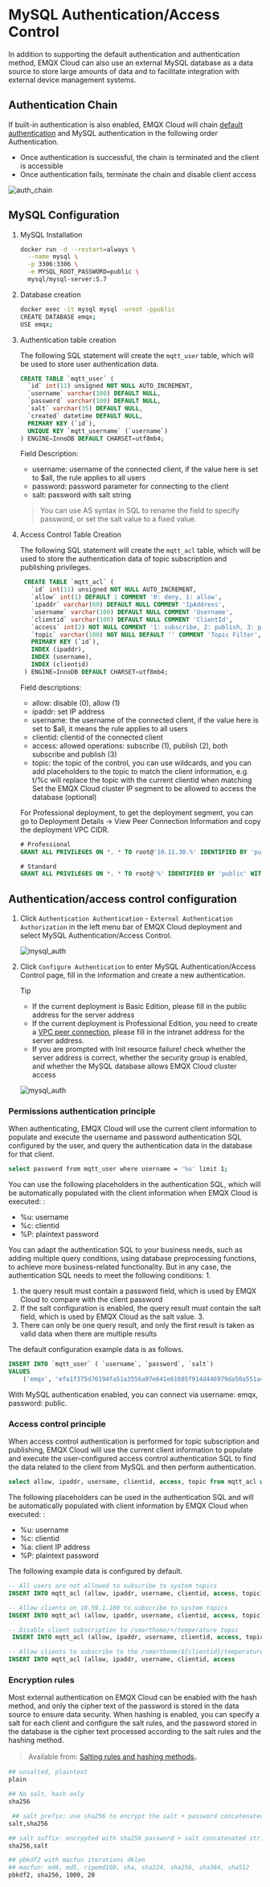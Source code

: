 # MySQL Authentication/Access Control

In addition to supporting the default authentication and authentication method, EMQX Cloud can also use an external MySQL database as a data source to store large amounts of data and to facilitate integration with external device management systems.

## Authentication Chain

If built-in authentication is also enabled, EMQX Cloud will chain [default authentication](https://docs.emqx.com/en/cloud/latest/deployments/auth.html) and MySQL authentication in the following order Authentication.

- Once authentication is successful, the chain is terminated and the client is accessible
- Once authentication fails, terminate the chain and disable client access

![auth_chain](./_assets/../_assets/mysql_auth_chain.png)

## MySQL Configuration

1. MySQL Installation

    ```bash
    docker run -d --restart=always \
      --name mysql \
      -p 3306:3306 \
      -e MYSQL_ROOT_PASSWORD=public \
      mysql/mysql-server:5.7
    ```

2. Database creation

    ```bash
    docker exec -it mysql mysql -uroot -ppublic
    CREATE DATABASE emqx;
    USE emqx;
    ```

3. Authentication table creation

    The following SQL statement will create the `mqtt_user` table, which will be used to store user authentication data.

    ```sql
    CREATE TABLE `mqtt_user` (
      `id` int(11) unsigned NOT NULL AUTO_INCREMENT,
      `username` varchar(100) DEFAULT NULL,
      `password` varchar(100) DEFAULT NULL,
      `salt` varchar(35) DEFAULT NULL,
      `created` datetime DEFAULT NULL,
      PRIMARY KEY (`id`),
      UNIQUE KEY `mqtt_username` (`username`)
    ) ENGINE=InnoDB DEFAULT CHARSET=utf8mb4;
    ```

    Field Description:

    - username: username of the connected client, if the value here is set to $all, the rule applies to all users
    - password: password parameter for connecting to the client
    - salt: password with salt string

    > You can use AS syntax in SQL to rename the field to specify password, or set the salt value to a fixed value.

4. Access Control Table Creation

    The following SQL statement will create the `mqtt_acl` table, which will be used to store the authentication data of topic subscription and publishing privileges.

    ```sql
     CREATE TABLE `mqtt_acl` (
       `id` int(11) unsigned NOT NULL AUTO_INCREMENT,
       `allow` int(1) DEFAULT 1 COMMENT '0: deny, 1: allow',
       `ipaddr` varchar(60) DEFAULT NULL COMMENT 'IpAddress',
       `username` varchar(100) DEFAULT NULL COMMENT 'Username',
       `clientid` varchar(100) DEFAULT NULL COMMENT 'ClientId',
       `access` int(2) NOT NULL COMMENT '1: subscribe, 2: publish, 3: pubsub',
       `topic` varchar(100) NOT NULL DEFAULT '' COMMENT 'Topic Filter',
       PRIMARY KEY (`id`),
       INDEX (ipaddr),
       INDEX (username),
       INDEX (clientid)
     ) ENGINE=InnoDB DEFAULT CHARSET=utf8mb4;
    ```

    Field descriptions:

    - allow: disable (0), allow (1)
    - ipaddr: set IP address
    - username: the username of the connected client, if the value here is set to $all, it means the rule applies to all users
    - clientid: clientid of the connected client
    - access: allowed operations: subscribe (1), publish (2), both subscribe and publish (3)
    - topic: the topic of the control, you can use wildcards, and you can add placeholders to the topic to match the client information, e.g. t/%c will replace the topic with the current clientid when matching
    Set the EMQX Cloud cluster IP segment to be allowed to access the database (optional)

    For Professional deployment, to get the deployment segment, you can go to Deployment Details → View Peer Connection Information and copy the deployment VPC CIDR.

    ```sql
    # Professional
    GRANT ALL PRIVILEGES ON *. * TO root@'10.11.30.%' IDENTIFIED BY 'public' WITH GRANT OPTION;
    
    # Standard
    GRANT ALL PRIVILEGES ON *. * TO root@'%' IDENTIFIED BY 'public' WITH GRANT OPTION;
    ```

## Authentication/access control configuration

1. Click `Authentication Authentication` - `External Authentication Authorization` in the left menu bar of EMQX Cloud deployment and select MySQL Authentication/Access Control.

    ![mysql_auth](./_assets/../_assets/mysql_auth.png)

2. Click `Configure Authentication` to enter MySQL Authentication/Access Control page, fill in the information and create a new authentication.

    Tip

    - If the current deployment is Basic Edition, please fill in the public address for the server address
    - If the current deployment is Professional Edition, you need to create a [VPC peer connection](https://docs.emqx.com/en/cloud/latest/deployments/vpc_peering.html), please fill in the intranet address for the server address.
    - If you are prompted with Init resource failure! check whether the server address is correct, whether the security group is enabled, and whether the MySQL database allows EMQX Cloud cluster access

    ![mysql_auth](./_assets/../_assets/mysql_auth_info.png)

### Permissions authentication principle

When authenticating, EMQX Cloud will use the current client information to populate and execute the username and password authentication SQL configured by the user, and query the authentication data in the database for that client.

```bash
select password from mqtt_user where username = '%u' limit 1;
```

You can use the following placeholders in the authentication SQL, which will be automatically populated with the client information when EMQX Cloud is executed: :

- %u: username
- %c: clientid
- %P: plaintext password

You can adapt the authentication SQL to your business needs, such as adding multiple query conditions, using database preprocessing functions, to achieve more business-related functionality. But in any case, the authentication SQL needs to meet the following conditions: 1.

1. the query result must contain a password field, which is used by EMQX Cloud to compare with the client password
2. If the salt configuration is enabled, the query result must contain the salt field, which is used by EMQX Cloud as the salt value. 3.
3. There can only be one query result, and only the first result is taken as valid data when there are multiple results

The default configuration example data is as follows.

```sql
INSERT INTO `mqtt_user` ( `username`, `password`, `salt`)
VALUES
    ('emqx', 'efa1f375d76194fa51a3556a97e641e61685f914d446979da50a551a4333ffd7', NULL);
```

With MySQL authentication enabled, you can connect via username: emqx, password: public.

### Access control principle

When access control authentication is performed for topic subscription and publishing, EMQX Cloud will use the current client information to populate and execute the user-configured access control authentication SQL to find the data related to the client from MySQL and then perform authentication.

```sql
select allow, ipaddr, username, clientid, access, topic from mqtt_acl where ipaddr = '%a' or username = '%u' or username = '$all' or clientid = '%c';
```

The following placeholders can be used in the authentication SQL and will be automatically populated with client information by EMQX Cloud when executed: :

- %u: username
- %c: clientid
- %a: client IP address
- %P: plaintext password

The following example data is configured by default.

```sql
-- All users are not allowed to subscribe to system topics
INSERT INTO mqtt_acl (allow, ipaddr, username, clientid, access, topic) VALUES (0, NULL, '$all', NULL, 1, '$SYS/#');

-- Allow clients on 10.59.1.100 to subscribe to system topics
INSERT INTO mqtt_acl (allow, ipaddr, username, clientid, access, topic) VALUES (1, '10.59.1.100', NULL, NULL, 1, '$SYS/#');

-- Disable client subscription to /smarthome/+/temperature topic
 INSERT INTO mqtt_acl (allow, ipaddr, username, clientid, access, topic) VALUES (0, NULL, '$all', NULL, 1, '/smarthome/+/temperature');

-- Allow clients to subscribe to the /smarthome/${clientid}/temperature topic containing their own Client ID
INSERT INTO mqtt_acl (allow, ipaddr, username, clientid, access
```

### Encryption rules

Most external authentication on EMQX Cloud can be enabled with the hash method, and only the cipher text of the password is stored in the data source to ensure data security. When hashing is enabled, you can specify a salt for each client and configure the salt rules, and the password stored in the database is the cipher text processed according to the salt rules and the hashing method.

> Available from: [Salting rules and hashing methods](https://www.emqx.io/docs/en/v4.4/advanced/auth.html#password-salting-rules-and-hash-methods)。

```bash
## unsalted, plaintext
plain

## No salt, hash only
sha256

 ## salt prefix: use sha256 to encrypt the salt + password concatenated string
salt,sha256

## salt suffix: encrypted with sha256 password + salt concatenated string
sha256,salt

## pbkdf2 with macfun iterations dklen
## macfun: md4, md5, ripemd160, sha, sha224, sha256, sha384, sha512
pbkdf2, sha256, 1000, 20
```

